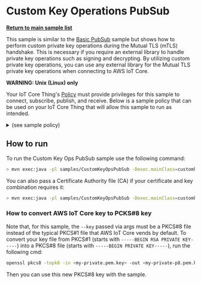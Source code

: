 # Custom Key Operations PubSub

[**Return to main sample list**](../README.md)

This sample is similar to the [Basic PubSub](../BasicPubSub/README.md) sample but shows how to perform custom private key operations during the Mutual TLS (mTLS) handshake. This is necessary if you require an external library to handle private key operations such as signing and decrypting. By utilizing custom private key operations, you can use any external library for the Mutual TLS private key operations when connecting to AWS IoT Core.

**WARNING: Unix (Linux) only**

Your IoT Core Thing's [Policy](https://docs.aws.amazon.com/iot/latest/developerguide/iot-policies.html) must provide privileges for this sample to connect, subscribe, publish, and receive. Below is a sample policy that can be used on your IoT Core Thing that will allow this sample to run as intended.

<details>
<summary>(see sample policy)</summary>
<pre>
{
  "Version": "2012-10-17",
  "Statement": [
    {
      "Effect": "Allow",
      "Action": [
        "iot:Publish",
        "iot:Receive"
      ],
      "Resource": [
        "arn:aws:iot:<b>region</b>:<b>account</b>:topic/test/topic"
      ]
    },
    {
      "Effect": "Allow",
      "Action": [
        "iot:Subscribe"
      ],
      "Resource": [
        "arn:aws:iot:<b>region</b>:<b>account</b>:topicfilter/test/topic"
      ]
    },
    {
      "Effect": "Allow",
      "Action": [
        "iot:Connect"
      ],
      "Resource": [
        "arn:aws:iot:<b>region</b>:<b>account</b>:client/test-*"
      ]
    }
  ]
}
</pre>

Replace with the following with the data from your AWS account:
* `<region>`: The AWS IoT Core region where you created your AWS IoT Core thing you wish to use with this sample. For example `us-east-1`.
* `<account>`: Your AWS IoT Core account ID. This is the set of numbers in the top right next to your AWS account name when using the AWS IoT Core website.

Note that in a real application, you may want to avoid the use of wildcards in your ClientID or use them selectively. Please follow best practices when working with AWS on production applications using the SDK. Also, for the purposes of this sample, please make sure your policy allows a client ID of `test-*` to connect or use `--client_id <client ID here>` to send the client ID your policy supports.

</details>

## How to run

To run the Custom Key Ops PubSub sample use the following command:

``` sh
> mvn exec:java -pl samples/CustomKeyOpsPubSub -Dexec.mainClass=customkeyopspubsub.CustomKeyOpsPubSub -Dexec.args="--endpoint <endpoint> --cert <path to certificate> --key <path to pkcs8 key>"
```

You can also pass a Certificate Authority file (CA) if your certificate and key combination requires it:

``` sh
> mvn exec:java -pl samples/CustomKeyOpsPubSub -Dexec.mainClass=customkeyopspubsub.CustomKeyOpsPubSub -Dexec.args="--endpoint <endpoint> --cert <path to certificate> --key <path to pkcs8 key> --ca_file <path to root CA>"
```

### How to convert AWS IoT Core key to PCKS#8 key

Note that, for this sample, the `--key` passed via args must be a PKCS#8 file instead of the typical PKCS#1 file that AWS IoT Core vends by default. To convert your key file from PKCS#1 (starts with `-----BEGIN RSA PRIVATE KEY-----`) into a PKCS#8 file (starts with `-----BEGIN PRIVATE KEY-----`), run the following cmd:

```sh
openssl pkcs8 -topk8 -in <my-private.pem.key> -out <my-private-p8.pem.key> -nocrypt
```

Then you can use this new PKCS#8 key with the sample.

